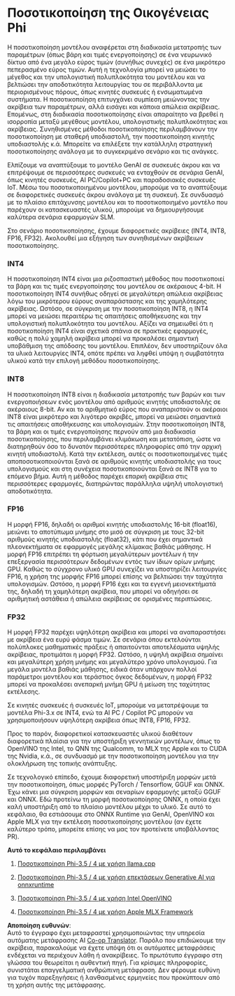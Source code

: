 <!--
CO_OP_TRANSLATOR_METADATA:
{
  "original_hash": "d658062de70b131ef4c0bff69b5fc70e",
  "translation_date": "2025-07-16T21:46:40+00:00",
  "source_file": "md/01.Introduction/04/QuantifyingPhi.md",
  "language_code": "el"
}
-->
# **Ποσοτικοποίηση της Οικογένειας Phi**

Η ποσοτικοποίηση μοντέλου αναφέρεται στη διαδικασία μετατροπής των παραμέτρων (όπως βάρη και τιμές ενεργοποίησης) σε ένα νευρωνικό δίκτυο από ένα μεγάλο εύρος τιμών (συνήθως συνεχές) σε ένα μικρότερο πεπερασμένο εύρος τιμών. Αυτή η τεχνολογία μπορεί να μειώσει το μέγεθος και την υπολογιστική πολυπλοκότητα του μοντέλου και να βελτιώσει την αποδοτικότητα λειτουργίας του σε περιβάλλοντα με περιορισμένους πόρους, όπως κινητές συσκευές ή ενσωματωμένα συστήματα. Η ποσοτικοποίηση επιτυγχάνει συμπίεση μειώνοντας την ακρίβεια των παραμέτρων, αλλά εισάγει και κάποια απώλεια ακρίβειας. Επομένως, στη διαδικασία ποσοτικοποίησης είναι απαραίτητο να βρεθεί η ισορροπία μεταξύ μεγέθους μοντέλου, υπολογιστικής πολυπλοκότητας και ακρίβειας. Συνηθισμένες μέθοδοι ποσοτικοποίησης περιλαμβάνουν την ποσοτικοποίηση με σταθερή υποδιαστολή, την ποσοτικοποίηση κινητής υποδιαστολής κ.ά. Μπορείτε να επιλέξετε την κατάλληλη στρατηγική ποσοτικοποίησης ανάλογα με το συγκεκριμένο σενάριο και τις ανάγκες.

Ελπίζουμε να αναπτύξουμε το μοντέλο GenAI σε συσκευές άκρου και να επιτρέψουμε σε περισσότερες συσκευές να ενταχθούν σε σενάρια GenAI, όπως κινητές συσκευές, AI PC/Copilot+PC και παραδοσιακές συσκευές IoT. Μέσω του ποσοτικοποιημένου μοντέλου, μπορούμε να το αναπτύξουμε σε διαφορετικές συσκευές άκρου ανάλογα με τη συσκευή. Σε συνδυασμό με το πλαίσιο επιτάχυνσης μοντέλου και το ποσοτικοποιημένο μοντέλο που παρέχουν οι κατασκευαστές υλικού, μπορούμε να δημιουργήσουμε καλύτερα σενάρια εφαρμογών SLM.

Στο σενάριο ποσοτικοποίησης, έχουμε διαφορετικές ακρίβειες (INT4, INT8, FP16, FP32). Ακολουθεί μια εξήγηση των συνηθισμένων ακρίβειων ποσοτικοποίησης.

### **INT4**

Η ποσοτικοποίηση INT4 είναι μια ριζοσπαστική μέθοδος που ποσοτικοποιεί τα βάρη και τις τιμές ενεργοποίησης του μοντέλου σε ακέραιους 4-bit. Η ποσοτικοποίηση INT4 συνήθως οδηγεί σε μεγαλύτερη απώλεια ακρίβειας λόγω του μικρότερου εύρους αναπαράστασης και της χαμηλότερης ακρίβειας. Ωστόσο, σε σύγκριση με την ποσοτικοποίηση INT8, η INT4 μπορεί να μειώσει περαιτέρω τις απαιτήσεις αποθήκευσης και την υπολογιστική πολυπλοκότητα του μοντέλου. Αξίζει να σημειωθεί ότι η ποσοτικοποίηση INT4 είναι σχετικά σπάνια σε πρακτικές εφαρμογές, καθώς η πολύ χαμηλή ακρίβεια μπορεί να προκαλέσει σημαντική υποβάθμιση της απόδοσης του μοντέλου. Επιπλέον, δεν υποστηρίζουν όλα τα υλικά λειτουργίες INT4, οπότε πρέπει να ληφθεί υπόψη η συμβατότητα υλικού κατά την επιλογή μεθόδου ποσοτικοποίησης.

### **INT8**

Η ποσοτικοποίηση INT8 είναι η διαδικασία μετατροπής των βαρών και των ενεργοποιήσεων ενός μοντέλου από αριθμούς κινητής υποδιαστολής σε ακέραιους 8-bit. Αν και το αριθμητικό εύρος που αναπαριστούν οι ακέραιοι INT8 είναι μικρότερο και λιγότερο ακριβές, μπορεί να μειώσει σημαντικά τις απαιτήσεις αποθήκευσης και υπολογισμών. Στην ποσοτικοποίηση INT8, τα βάρη και οι τιμές ενεργοποίησης περνούν από μια διαδικασία ποσοτικοποίησης, που περιλαμβάνει κλιμάκωση και μετατόπιση, ώστε να διατηρηθούν όσο το δυνατόν περισσότερες πληροφορίες από την αρχική κινητή υποδιαστολή. Κατά την εκτέλεση, αυτές οι ποσοτικοποιημένες τιμές αποποσοτικοποιούνται ξανά σε αριθμούς κινητής υποδιαστολής για τους υπολογισμούς και στη συνέχεια ποσοτικοποιούνται ξανά σε INT8 για το επόμενο βήμα. Αυτή η μέθοδος παρέχει επαρκή ακρίβεια στις περισσότερες εφαρμογές, διατηρώντας παράλληλα υψηλή υπολογιστική αποδοτικότητα.

### **FP16**

Η μορφή FP16, δηλαδή οι αριθμοί κινητής υποδιαστολής 16-bit (float16), μειώνει το αποτύπωμα μνήμης στο μισό σε σύγκριση με τους 32-bit αριθμούς κινητής υποδιαστολής (float32), κάτι που έχει σημαντικά πλεονεκτήματα σε εφαρμογές μεγάλης κλίμακας βαθιάς μάθησης. Η μορφή FP16 επιτρέπει τη φόρτωση μεγαλύτερων μοντέλων ή την επεξεργασία περισσότερων δεδομένων εντός των ίδιων ορίων μνήμης GPU. Καθώς το σύγχρονο υλικό GPU συνεχίζει να υποστηρίζει λειτουργίες FP16, η χρήση της μορφής FP16 μπορεί επίσης να βελτιώσει την ταχύτητα υπολογισμών. Ωστόσο, η μορφή FP16 έχει και τα εγγενή μειονεκτήματά της, δηλαδή τη χαμηλότερη ακρίβεια, που μπορεί να οδηγήσει σε αριθμητική αστάθεια ή απώλεια ακρίβειας σε ορισμένες περιπτώσεις.

### **FP32**

Η μορφή FP32 παρέχει υψηλότερη ακρίβεια και μπορεί να αναπαραστήσει με ακρίβεια ένα ευρύ φάσμα τιμών. Σε σενάρια όπου εκτελούνται πολύπλοκες μαθηματικές πράξεις ή απαιτούνται αποτελέσματα υψηλής ακρίβειας, προτιμάται η μορφή FP32. Ωστόσο, η υψηλή ακρίβεια σημαίνει και μεγαλύτερη χρήση μνήμης και μεγαλύτερο χρόνο υπολογισμού. Για μεγάλα μοντέλα βαθιάς μάθησης, ειδικά όταν υπάρχουν πολλοί παράμετροι μοντέλου και τεράστιος όγκος δεδομένων, η μορφή FP32 μπορεί να προκαλέσει ανεπαρκή μνήμη GPU ή μείωση της ταχύτητας εκτέλεσης.

Σε κινητές συσκευές ή συσκευές IoT, μπορούμε να μετατρέψουμε τα μοντέλα Phi-3.x σε INT4, ενώ τα AI PC / Copilot PC μπορούν να χρησιμοποιήσουν υψηλότερη ακρίβεια όπως INT8, FP16, FP32.

Προς το παρόν, διαφορετικοί κατασκευαστές υλικού διαθέτουν διαφορετικά πλαίσια για την υποστήριξη γεννητικών μοντέλων, όπως το OpenVINO της Intel, το QNN της Qualcomm, το MLX της Apple και το CUDA της Nvidia, κ.ά., σε συνδυασμό με την ποσοτικοποίηση μοντέλου για την ολοκλήρωση της τοπικής ανάπτυξης.

Σε τεχνολογικό επίπεδο, έχουμε διαφορετική υποστήριξη μορφών μετά την ποσοτικοποίηση, όπως μορφές PyTorch / Tensorflow, GGUF και ONNX. Έχω κάνει μια σύγκριση μορφών και σεναρίων εφαρμογής μεταξύ GGUF και ONNX. Εδώ προτείνω τη μορφή ποσοτικοποίησης ONNX, η οποία έχει καλή υποστήριξη από το πλαίσιο μοντέλου μέχρι το υλικό. Σε αυτό το κεφάλαιο, θα εστιάσουμε στο ONNX Runtime για GenAI, OpenVINO και Apple MLX για την εκτέλεση ποσοτικοποίησης μοντέλου (αν έχετε καλύτερο τρόπο, μπορείτε επίσης να μας τον προτείνετε υποβάλλοντας PR).

**Αυτό το κεφάλαιο περιλαμβάνει**

1. [Ποσοτικοποίηση Phi-3.5 / 4 με χρήση llama.cpp](./UsingLlamacppQuantifyingPhi.md)

2. [Ποσοτικοποίηση Phi-3.5 / 4 με χρήση επεκτάσεων Generative AI για onnxruntime](./UsingORTGenAIQuantifyingPhi.md)

3. [Ποσοτικοποίηση Phi-3.5 / 4 με χρήση Intel OpenVINO](./UsingIntelOpenVINOQuantifyingPhi.md)

4. [Ποσοτικοποίηση Phi-3.5 / 4 με χρήση Apple MLX Framework](./UsingAppleMLXQuantifyingPhi.md)

**Αποποίηση ευθυνών**:  
Αυτό το έγγραφο έχει μεταφραστεί χρησιμοποιώντας την υπηρεσία αυτόματης μετάφρασης AI [Co-op Translator](https://github.com/Azure/co-op-translator). Παρόλο που επιδιώκουμε την ακρίβεια, παρακαλούμε να έχετε υπόψη ότι οι αυτόματες μεταφράσεις ενδέχεται να περιέχουν λάθη ή ανακρίβειες. Το πρωτότυπο έγγραφο στη γλώσσα του θεωρείται η αυθεντική πηγή. Για κρίσιμες πληροφορίες, συνιστάται επαγγελματική ανθρώπινη μετάφραση. Δεν φέρουμε ευθύνη για τυχόν παρεξηγήσεις ή λανθασμένες ερμηνείες που προκύπτουν από τη χρήση αυτής της μετάφρασης.